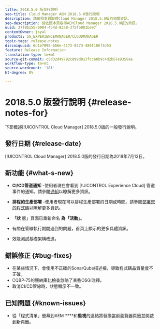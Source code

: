 ```yaml
---
title: 2018.5.0 版發行說明
seo-title: Cloud Manager AEM 2018.5.0發行說明
description: 請依照本頁取得Cloud Manager 2018.5.0版的相關資訊。
seo-description: 請依照本頁取得AEMCloud Manager 2018.5.0版的資訊。
uuid: 37f8b155-6984-454d-83a8-3f5fb081be97
contentOwner: jsyal
products: SG_EXPERIENCEMANAGER/CLOUDMANAGER
topic-tags: release-notes
discoiquuid: 6d1e7098-b56e-4172-8373-486f186f3d53
feature: Release Information
translation-type: tm+mt
source-git-commit: c5d32d49782c899d013fcc60b9c4d2b67e9350ae
workflow-type: tm+mt
source-wordcount: '181'
ht-degree: 8%

---
```



# 2018.5.0 版發行說明 {#release-notes-for}

下節概述[!UICONTROL Cloud Manager] 2018.5.0版的一般發行說明。

## 發行日期 {#release-date}

[!UICONTROL Cloud Manager] 2018.5.0版的發行日期為2018年7月12日。

## 新功能 {#what-s-new}

* **CI/CD管道通知** -使用者現在會看到 [!UICONTROL Experience Cloud] 管道事件的通知。請參閱[通知](notifications.md)以瞭解更多資訊。

* **排程的生產部署** -使用者現在可以排程生產部署的日期或時間。請參閱[部署您的程式碼](deploying-code.md)以瞭解更多資訊。

* **「狀** 態」頁面已重新命名 **為「活動**」。

* 有關在管線執行期間遇到的問題，首頁上顯示的更多具體資訊。
* 效能測試基礎架構改進。

## 錯誤修正 {#bug-fixes}

* 在某些情況下，會使用不正確的SonarQube描述檔，導致程式碼品質量度不正確。
* CQBP-75的聲納庫比檢查忽略了某些OSGi注釋。
* 取消CI/CD管線時，狀態顯示不一致。

## 已知問題 {#known-issues}

* 從「程式清單」螢幕到AEM ****&#x200B;和&#x200B;**監視**&#x200B;的連結將替換當前瀏覽器頁籤並開啟到新頁籤。

